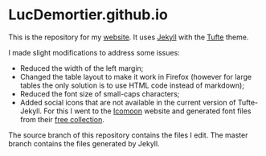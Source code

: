 # LucDemortier.github.io

This is the repository for my [website](http://lucdemortier.github.io/). It uses [Jekyll](https://jekyllrb.com/) with the [Tufte](http://clayh53.github.io/tufte-jekyll/) theme.

I made slight modifications to address some issues:
* Reduced the width of the left margin;
* Changed the table layout to make it work in Firefox (however for large tables the only solution is to use HTML code instead of markdown);
* Reduced the font size of small-caps characters;
* Added social icons that are not available in the current version of Tufte-Jekyll.  For this I went to the [Icomoon](https://icomoon.io/) website and generated font files from their [free collection](https://icomoon.io/#preview-free).

The source branch of this repository contains the files I edit.  The master branch contains the files generated by Jekyll.

